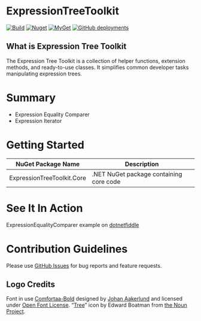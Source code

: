 # ExpressionTreeToolkit
[![Build](https://img.shields.io/azure-devops/build/alecsg77/6874db54-d5ec-4a83-b731-15da00bcbcde/22/master?logo=azure%20pipelines)](https://dev.azure.com/alecsg77/ExpressionTreeToolkit/_build/latest?definitionId=22&branchName=master)
[![Nuget](https://img.shields.io/nuget/v/ExpressionTreeToolkit.Core?logo=nuget)](https://www.nuget.org/packages/ExpressionTreeToolkit.Core/)
[![MyGet](https://img.shields.io/myget/expressiontreetoolkit/vpre/ExpressionTreeToolkit.Core?label=ExpressionTreeToolkit.Core)](https://www.myget.org/gallery/expressiontreetoolkit)
[![GitHub deployments](https://img.shields.io/github/deployments/alecsg77/ExpressionTreeToolkit/github-pages?label=DocFX&logo=github)](https://dev.azure.com/alecsg77/ExpressionTreeToolkit/_build/latest?definitionId=22&branchName=develop)

## What is Expression Tree Toolkit

The Expression Tree Toolkit is a collection of helper functions, extension methods, and ready-to-use classes. It simplifies common developer tasks manipulating expression trees.

# Summary

- Expression Equality Comparer
- Expression Iterator

# Getting Started

| NuGet Package Name | Description |
| --- | --- |
| ExpressionTreeToolkit.Core | .NET NuGet package containing core code |

# See It In Action

ExpressionEqualityComparer example on [dotnetfiddle](https://dotnetfiddle.net/O2gVw7)

# Contribution Guidelines
Please use [GitHub Issues](https://github.com/alecsg77/ExpressionTreeToolkit/issues) for bug reports and feature requests.

## Logo Credits
Font in use [Comfortaa-Bold](https://fonts.google.com/specimen/Comfortaa) designed by [Johan Aakerlund](https://aajohan.deviantart.com/) and licensed under [Open Font License](http://scripts.sil.org/cms/scripts/page.php?site_id=nrsi&id=OFL_web).
“[Tree](http://thenounproject.com/term/tree/173/)” icon by Edward Boatman from [the Noun Project](http://thenounproject.com/).
